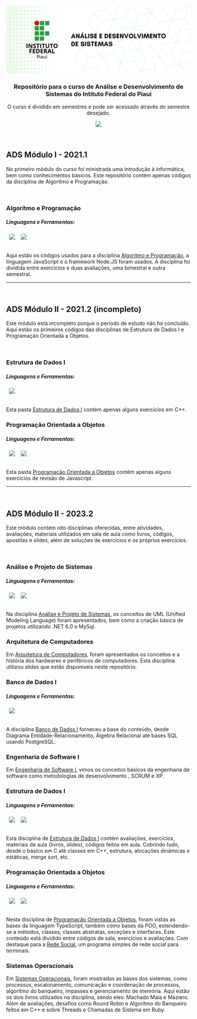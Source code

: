 ![IFPI-ASD-REPO-BANNER](https://github.com/rsmwall/ifpi-ads-course/blob/main/settings/assets/ifpi-ads-repo.png)

<div align="center">
  <h3>Repositório para o curso de Análise e Desenvolvimento de Sistemas do Intituto Federal do Piauí</h3>
  <p>O curso é dividido em semestres e pode ser acessado através do semestre desejado.</p>

  [<img src="https://img.shields.io/badge/LANG-EN_US-003A9B?style=for-the-badge&logoColor=E9D44D&labelColor=181e26&textColor=0D1117" />](https://github.com/rsmwall/ifpi-ads-course/blob/main/README.md)
</div>

<br>

## ADS Módulo I - 2021.1

No primeiro módulo do curso foi ministrada uma introdução à informática, bem como conhecimentos básicos. Este repositório contém apenas códigos da disciplina de Algoritmo e Programação.

<br>

### Algoritmo e Programação

##### Linguagens e Ferramentas:
<picture>
  <source media="(prefers-color-scheme: dark)" srcset="https://img.shields.io/badge/-JavaScript-0D1117?style=for-the-badge&logo=javascript&logoColor=E9D44D&labelColor=181e26&textColor=0D1117">&nbsp;
  <img src="https://img.shields.io/badge/-JavaScript-white?style=for-the-badge&logo=javascript&logoColor=E9D44D&labelColor=f0f0f0&textColor=0D1117">&nbsp;
</picture>

<picture>
  <source media="(prefers-color-scheme: dark)" srcset="https://img.shields.io/badge/-Node%20js-0D1117?style=for-the-badge&logo=nodedotjs&logoColor=339933&labelColor=181e26&textColor=0D1117">&nbsp;
  <img src="https://img.shields.io/badge/-Node%20js-white?style=for-the-badge&logo=nodedotjs&logoColor=339933&labelColor=f0f0f0&textColor=0D1117">&nbsp;
</picture>

<br>
<br>

Aqui estão os códigos usados ​​para a disciplina [Algoritmo e Programação](https://github.com/rsmwall/ifpi-ads-course/tree/main/ads-2021.1/algoritmos), a linguagem JavaScript e o framework Node.JS foram usados.
A disciplina foi dividida entre exercícios e duas avaliações, uma bimestral e outra semestral.

<hr>
<br>

## ADS Módulo II - 2021.2 (incompleto)

Este módulo está incompleto porque o período de estudo não foi concluído. Aqui estão os primeiros códigos das disciplinas de Estrutura de Dados I e Programação Orientada a Objetos.

<br>

### Estrutura de Dados I

##### Linguagens e Ferramentas:

<picture>
  <source media="(prefers-color-scheme: dark)" srcset="https://img.shields.io/badge/-C%2B%2B-0D1117?style=for-the-badge&logo=c%2B%2B&logoColor=00599C&labelColor=181e26&textColor=0D1117">&nbsp;
  <img src="https://img.shields.io/badge/-C%2B%2B-white?style=for-the-badge&logo=c%2B%2B&logoColor=00599C&labelColor=f0f0f0&textColor=0D1117">&nbsp;
</picture>

<br>
<br>

Esta pasta [Estrutura de Dados I](https://github.com/rsmwall/ifpi-ads-course/tree/main/ads-2021.2/estrutura-dados-l) contém apenas alguns exercícios em C++.

### Programação Orientada a Objetos

##### Linguagens e Ferramentas:

<picture>
  <source media="(prefers-color-scheme: dark)" srcset="https://img.shields.io/badge/-JavaScript-0D1117?style=for-the-badge&logo=javascript&logoColor=E9D44D&labelColor=181e26&textColor=0D1117">&nbsp;
  <img src="https://img.shields.io/badge/-JavaScript-white?style=for-the-badge&logo=javascript&logoColor=E9D44D&labelColor=f0f0f0&textColor=0D1117">&nbsp;
</picture>

<picture>
  <source media="(prefers-color-scheme: dark)" srcset="https://img.shields.io/badge/-Node%20js-0D1117?style=for-the-badge&logo=nodedotjs&logoColor=339933&labelColor=181e26&textColor=0D1117">&nbsp;
  <img src="https://img.shields.io/badge/-Node%20js-white?style=for-the-badge&logo=nodedotjs&logoColor=339933&labelColor=f0f0f0&textColor=0D1117">&nbsp;
</picture>

<br>
<br>

Esta pasta [Programação Orientada a Objetos](https://github.com/rsmwall/ifpi-ads-course/tree/main/ads-2021.2/programacao-orientada-objetos) contém apenas alguns exercícios de revisão de Javascript.

<hr>
<br>

## ADS Módulo II - 2023.2

Este módulo contém oito disciplinas oferecidas, entre atividades, avaliações, materiais utilizados em sala de aula como livros, códigos, apostilas e slides, além de soluções de exercícios e os próprios exercícios.

<br>

### Análise e Projeto de Sistemas

##### Linguagens e Ferramentas:

<picture>
  <source media="(prefers-color-scheme: dark)" srcset="https://img.shields.io/badge/-.NET-0D1117?style=for-the-badge&logo=dotnet&logoColor=6A4097&labelColor=181e26&textColor=0D1117">&nbsp;
  <img src="https://img.shields.io/badge/-.NET-0D1117-white?style=for-the-badge&logo=dotnet&logoColor=6A4097&labelColor=f0f0f0&textColor=0D1117">&nbsp;
</picture>

<picture>
  <source media="(prefers-color-scheme: dark)" srcset="https://img.shields.io/badge/-MySql-0D1117?style=for-the-badge&logo=mysql&logoColor=005C84&labelColor=181e26&textColor=0D1117">&nbsp;
  <img src="https://img.shields.io/badge/-MySql-0D1117-white?style=for-the-badge&logo=mysql&logoColor=005C84&labelColor=f0f0f0&textColor=0D1117">&nbsp;
</picture>

<br>
<br>

Na disciplina [Análise e Projeto de Sistemas](https://github.com/rsmwall/ifpi-ads-course/tree/main/ads-2023.2/analise-projeto-sistemas), os conceitos de UML (Unified Modeling Language) foram apresentados, bem como a criação básica de projetos utilizando .NET 6.0 e MySql.

### Arquitetura de Computadores
Em [Arquitetura de Computadores](https://github.com/rsmwall/ifpi-ads-course/tree/main/ads-2023.2/arquitetura-computadores), foram apresentados os conceitos e a história dos hardwares e periféricos de computadores. Esta disciplina utilizou slides que estão disponíveis neste repositório.

### Banco de Dados I

##### Linguagens e Ferramentas:

<picture>
  <source media="(prefers-color-scheme: dark)" srcset="https://img.shields.io/badge/-PostgreSQL-0D1117?style=for-the-badge&logo=postgresql&logoColor=316192&labelColor=181e26&textColor=0D1117">&nbsp;
  <img src="https://img.shields.io/badge/-PostgreSQL-0D1117-white?style=for-the-badge&logo=postgresql&logoColor=316192&labelColor=f0f0f0&textColor=0D1117">&nbsp;
</picture>

<br>
<br>

A disciplina [Banco de Dados I](https://github.com/rsmwall/ifpi-ads-course/tree/main/ads-2023.2/banco-dados-i) forneceu a base do conteúdo, desde Diagrama Entidade-Relacionamento, Álgebra Relacional até bases SQL usando PostgreSQL.

### Engenharia de Software I

Em [Engenharia de Software I](https://github.com/rsmwall/ifpi-ads-course/tree/main/ads-2023.2/engenharia-software-i), vimos os conceitos básicos da engenharia de software como metodologias de desenvolvimento , SCRUM e XP.

### Estrutura de Dados I

##### Linguagens e Ferramentas:

<picture>
  <source media="(prefers-color-scheme: dark)" srcset="https://img.shields.io/badge/-C-0D1117?style=for-the-badge&logo=c&logoColor=00599C&labelColor=181e26&textColor=0D1117">&nbsp;
  <img src="https://img.shields.io/badge/-C-white?style=for-the-badge&logo=c&logoColor=00599C&labelColor=f0f0f0&textColor=0D1117">&nbsp;
</picture>

<picture>
  <source media="(prefers-color-scheme: dark)" srcset="https://img.shields.io/badge/-C%2B%2B-0D1117?style=for-the-badge&logo=c%2B%2B&logoColor=00599C&labelColor=181e26&textColor=0D1117">&nbsp;
  <img src="https://img.shields.io/badge/-C%2B%2B-white?style=for-the-badge&logo=c%2B%2B&logoColor=00599C&labelColor=f0f0f0&textColor=0D1117">&nbsp;
</picture>

<br>
<br>

Esta disciplina de [Estrutura de Dados I](https://github.com/rsmwall/ifpi-ads-course/tree/main/ads-2023.2/estrutura-dados-i) contém avaliações, exercícios, materiais de aula (livros, slides), códigos feitos em aula. Cobrindo tudo, desde o básico em C até classes em C++, estrutura, alocações dinâmicas e estáticas, merge sort, etc.

### Programação Orientada a Objetos

##### Linguagens e Ferramentas:

<picture>
  <source media="(prefers-color-scheme: dark)" srcset="https://img.shields.io/badge/-TypeScript-0D1117?style=for-the-badge&logo=typescript&logoColor=007ACC&labelColor=181e26&textColor=0D1117">&nbsp;
  <img src="https://img.shields.io/badge/-TypeScript-white?style=for-the-badge&logo=typescript&logoColor=007ACC&labelColor=f0f0f0&textColor=0D1117">&nbsp;
</picture>

<picture>
  <source media="(prefers-color-scheme: dark)" srcset="https://img.shields.io/badge/-Node%20js-0D1117?style=for-the-badge&logo=nodedotjs&logoColor=339933&labelColor=181e26&textColor=0D1117">&nbsp;
  <img src="https://img.shields.io/badge/-Node%20js-white?style=for-the-badge&logo=nodedotjs&logoColor=339933&labelColor=f0f0f0&textColor=0D1117">&nbsp;
</picture>

<br>
<br>

Nesta disciplina de [Programação Orientada a Objetos](https://github.com/rsmwall/ifpi-ads-course/tree/main/ads-2023.2/programacao-orientada-objetos), foram vistas as bases da linguagem TypeScript, também como bases da POO, estendendo-se a métodos, classes, classes abstratas, exceções e interfaces. Este conteúdo está dividido entre códigos de sala, exercícios e avaliações. Com destaque para a [Rede Social](https://github.com/rsmwall/ifpi-ads-course/tree/main/ads-2023.2/programacao-orientada-objetos/avaliacoes/rede-social), um programa simples de rede social para terminais.

### Sistemas Operacionais

Em [Sistemas Operacionais](https://github.com/rsmwall/ifpi-ads-course/tree/main/ads-2023.2/sistemas-operacionais), foram mostradas as bases dos sistemas, como processos, escalonamento, comunicação e coordenação de processos, algoritmo do banqueiro, impasses e gerenciamento de memória. Aqui estão os dois livros utilizados na disciplina, sendo eles: Machado Maia e Maziero. Além de avaliações, desafios como Round Robin e Algoritmo do Banqueiro feitos em C++ e sobre Threads e Chamadas de Sistema em Ruby.
